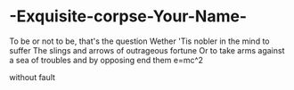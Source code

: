 # -Exquisite-corpse-Your-Name-

To be or not to be, that's the question
Wether 'Tis nobler in the mind to suffer
The slings and arrows of outrageous fortune
Or to take arms against a sea of troubles
and by opposing end them 
e=mc^2

without fault
